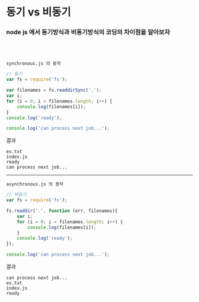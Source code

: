 # 동기 vs 비동기

### node js 에서 동기방식과 비동기방식의 코딩의 차이점을 알아보자

<br/>
<br/>

`synchronous.js 의 동작`
    

~~~javascript
// 동기
var fs = require('fs');

var filenames = fs.readdirSync('.');  
var i;  
for (i = 0; i < filenames.length; i++) {  
    console.log(filenames[i]);
}
console.log('ready');

console.log('can process next job...'); 
~~~

결과
~~~
ex.txt
index.js
ready
can process next job...
~~~

__________________________________________


`asynchronous.js 의 동작`

~~~javascript
// 비동기
var fs = require('fs');

fs.readdir('.', function (err, filenames){  
    var i;
    for (i = 0; i < filenames.length; i++) {
        console.log(filenames[i]);
    }
    console.log('ready');
});

console.log('can process next job...');  
~~~

결과
~~~
can process next job...
ex.txt
index.js
ready
~~~
